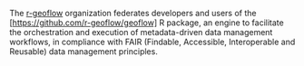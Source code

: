 The [r-geoflow](https://github.com/r-geoflow) organization federates developers and users of the [https://github.com/r-geoflow/geoflow] R package, an engine to facilitate the orchestration and execution of metadata-driven data management workflows, in compliance with FAIR (Findable, Accessible, Interoperable and Reusable) data management principles. 
